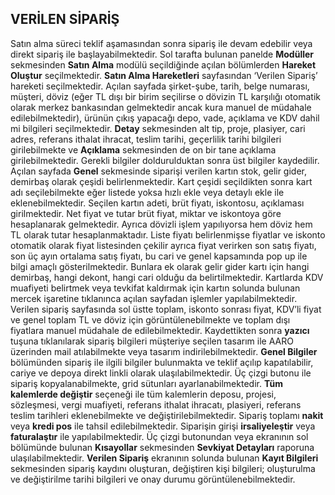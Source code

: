 ## VERİLEN SİPARİŞ
Satın alma süreci teklif aşamasından sonra sipariş ile devam edebilir veya direkt sipariş ile başlayabilmektedir. 
Sol tarafta bulunan panelde **Modüller** sekmesinden **Satın Alma** modülü seçildiğinde açılan bölümlerden **Hareket Oluştur** seçilmektedir. **Satın Alma Hareketleri** sayfasından ‘Verilen Sipariş’ hareketi seçilmektedir. Açılan sayfada şirket-şube, tarih, belge numarası, müşteri, döviz (eğer TL dışı bir birim seçilirse o dövizin TL karşılığı otomatik olarak merkez bankasından gelmektedir ancak kura manuel de müdahale edilebilmektedir), ürünün çıkış yapacağı depo, vade, açıklama ve KDV dahil mi bilgileri seçilmektedir. **Detay** sekmesinden alt tip, proje, plasiyer, cari adres, referans ithalat ihracat, teslim tarihi, geçerlilik tarihi bilgileri girilebilmekte ve **Açıklama** sekmesinden de on bir tane açıklama girilebilmektedir. Gerekli bilgiler doldurulduktan sonra üst bilgiler kaydedilir. Açılan sayfada **Genel** sekmesinde siparişi verilen kartın stok, gelir gider, demirbaş olarak çeşidi belirlenmektedir. Kart çeşidi seçildikten sonra kart adı seçilebilmekte eğer listede yoksa hızlı ekle veya detaylı ekle ile eklenebilmektedir. Seçilen kartın adeti, brüt fiyatı, iskontosu, açıklaması girilmektedir. Net fiyat ve tutar brüt fiyat, miktar ve iskontoya göre hesaplanarak gelmektedir. Ayrıca dövizli işlem yapılıyorsa hem döviz hem TL olarak tutar hesaplanmaktadır. Liste fiyatı belirlenmişse fiyatlar ve iskonto otomatik olarak fiyat listesinden çekilir ayrıca fiyat verirken son satış fiyatı, son üç ayın ortalama satış fiyatı, bu cari ve genel kapsamında pop up ile bilgi amaçlı gösterilmektedir. Bunlara ek olarak gelir gider kartı için hangi demirbaş, hangi dekont, hangi cari olduğu da belirtilmektedir. Kartlarda KDV muafiyeti belirtmek veya tevkifat kaldırmak için kartın solunda bulunan mercek işaretine tıklanınca açılan sayfadan işlemler yapılabilmektedir. Verilen sipariş sayfasında sol üstte toplam, iskonto sonrası fiyat, KDV’li fiyat ve genel toplam TL ve döviz için görüntülenebilmekte ve toplam dışı fiyatlara manuel müdahale de edilebilmektedir. Kaydettikten sonra **yazıcı** tuşuna tıklanılarak sipariş bilgileri müşteriye seçilen tasarım ile AARO üzerinden mail atılabilmekte veya tasarım indirilebilmektedir. **Genel Bilgiler** bölümünden sipariş ile ilgili bilgiler bulunmakta ve teklif açılıp kapatılabilir, cariye ve depoya direkt linkli olarak ulaşılabilmektedir. Üç çizgi butonu ile sipariş kopyalanabilmekte, grid sütunları ayarlanabilmektedir. **Tüm kalemlerde değiştir** seçeneği ile tüm kalemlerin deposu, projesi, sözleşmesi, vergi muafiyeti, referans ithalat ihracatı, plasiyeri, referans teslim tarihleri eklenebilmekte ve değiştirilebilmektedir. Sipariş toplamı **nakit** veya **kredi pos** ile tahsil edilebilmektedir. Siparişin girişi **irsaliyeleştir** veya **faturalaştır** ile yapılabilmektedir. Üç çizgi butonundan veya ekranının sol bölümünde bulunan **Kısayollar** sekmesinden **Sevkiyat Detayları** raporuna ulaşılabilmektedir. 
**Verilen Sipariş** ekranının solunda bulunan **Kayıt Bilgileri** sekmesinden sipariş kaydını oluşturan, değiştiren kişi bilgileri; oluşturulma ve değiştirilme tarihi bilgileri ve onay durumu görüntülenebilmektedir. 

